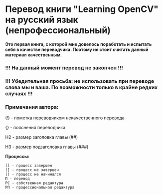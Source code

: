 # Перевод книги "Learning OpenCV" на русский язык (непрофессиональный)

**Это первая книга, с которой мне довелось поработать и испытать себя в качестве переводчика. Поэтому не стоит считать данный материал качественным.**

### !!! На данный момент перевод не закончен !!!
### **!!! Убедительная просьба: не использовать при переводе слова мы и ваша. По возможности только в крайне редких случаях !!!**


### Примечания автора:

(!) - пометка переводчиком некачественного перевода

{} - пояснения переводчика

H2 - размер заголовка главы (##)

H3 - размер подзаголовка главы (###)

**Процессы:**
```
[] - процесс завершен
(] - процесс не завершен
() - процесс не начинался
П - перевод
РС - собственная редактура
РП - профессиональная редактура
```
